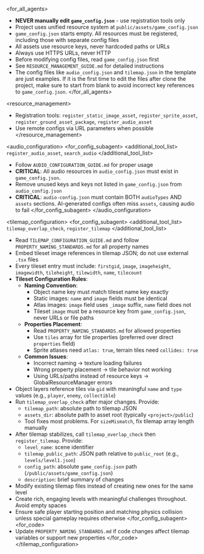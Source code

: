 <for_all_agents>
- **NEVER manually edit `game_config.json`** - use registration tools only
- Project uses unified resource system at `public/assets/game_config.json`
- `game_config.json` starts empty. All resources must be registered, including those with separate config files
- All assets use resource keys, never hardcoded paths or URLs
- Always use HTTPS URLs, never HTTP
- Before modifying config files, read `game_config.json` first
- See `RESOURCE_MANAGEMENT_GUIDE.md` for detailed instructions
- The config files like `audio_config.json` and `tilemap.json` in the template are just examples. If it is the first time to edit the files after clone the project, make sure to start from blank to avoid incorrect key references to `game_config.json`. 
</for_all_agents>

<resource_management>
- Registration tools: `register_static_image_asset`, `register_sprite_asset`, `register_ground_asset_package`, `register_audio_asset`
- Use remote configs via URL parameters when possible
</resource_management>

<audio_configuration>
<for_config_subagent>
<additional_tool_list>
`register_audio_asset`, `search_audio`
</additional_tool_list>
- Follow `AUDIO_CONFIGURATION_GUIDE.md` for proper usage
- **CRITICAL**: All audio resources in `audio_config.json` must exist in `game_config.json`.
- Remove unused keys and keys not listed in `game_config.json` from `audio_config.json`
- **CRITICAL**: `audio-config.json` must contain BOTH `audioTypes` AND `assets` sections. AI-generated configs often miss `assets`, causing audio to fail
</for_config_subagent>
</audio_configuration>

<tilemap_configuration>
<for_config_subagent>
<additional_tool_list>
`tilemap_overlap_check`, `register_tilemap`
</additional_tool_list>
- Read `TILEMAP_CONFIGURATION_GUIDE.md` and follow `PROPERTY_NAMING_STANDARDS.md` for all property names
- Embed tileset image references in tilemap JSON; do not use external `.tsx` files
- Every tileset entry must include: `firstgid`, `image`, `imageheight`, `imagewidth`, `tileheight`, `tilewidth`, `name`, `tilecount`
- **Tileset Configuration Rules**: 
  - **Naming Convention**: 
    * Object name key must match tileset name key exactly
    * Static images: `name` and `image` fields must be identical
    * Atlas images: `image` field uses `_image` suffix, `name` field does not
    * Tileset `image` must be a resource key from `game_config.json`, never URLs or file paths
  - **Properties Placement**: 
    * Read `PROPERTY_NAMING_STANDARDS.md` for allowed properties
    * Use `tiles` array for tile properties (preferred over direct `properties` field)
    * Sprite atlases need `atlas: true`, terrain tiles need `collides: true`
  - **Common Issues**: 
    * Incorrect naming → texture loading failures
    * Wrong property placement → tile behavior not working
    * Using URLs/paths instead of resource keys → GlobalResourceManager errors
- Object layers reference tiles via `gid` with meaningful `name` and `type` values (e.g., `player`, `enemy`, `collectible`)
- Run `tilemap_overlap_check` after major changes. Provide:
  - `tilemap_path`: absolute path to tilemap JSON
  - `assets_dir`: absolute path to asset root (typically `<project>/public`)
  - Tool fixes most problems. For `sizeMismatch`, fix tilemap array length manually
- After tilemap stabilizes, call `tilemap_overlap_check` then `register_tilemap`. Provide:
  - `level_name`: scene identifier
  - `tilemap_public_path`: JSON path relative to `public_root` (e.g., `levels/level1.json`)
  - `config_path`: absolute `game_config.json` path (`/public/assets/game_config.json`)
  - `description`: brief summary of changes
- Modify existing tilemap files instead of creating new ones for the same level
- Create rich, engaging levels with meaningful challenges throughout. Avoid empty spaces
- Ensure safe player starting position and matching physics collision unless special gameplay requires otherwise
</for_config_subagent>
<for_code>
- Update `PROPERTY_NAMING_STANDARDS.md` if code changes affect tilemap variables or support new properties
</for_code>
</tilemap_configuration>

